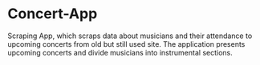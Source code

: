 # Concert-App
Scraping App, which scraps data about musicians and their attendance to upcoming concerts from old but still used site. 
The application presents upcoming concerts and divide musicians into instrumental sections.








